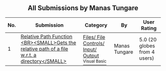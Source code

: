 ﻿<div align="center">

## All Submissions by Manas Tungare

</div>

No.  | Submission | Category | By   | User Rating
---- | ---------- | -------- | ---- | -----------
1 | [Relative Path Function \<BR\>\<SMALL\>Gets the relative path of a file w\.r\.t\. a directory\</SMALL\><br />](https://github.com/Planet-Source-Code/manas-tungare-relative-path-function-br-small-gets-the-relative-path-of-a-file-w-r-t-a-dir__1-12589) | [Files/ File Controls/ Input/ Output<br /><sup>Visual Basic</sup>](../ByCategory/files-file-controls-input-output__1-3.md) | Manas Tungare | 5.0 (20 globes from 4 users)

